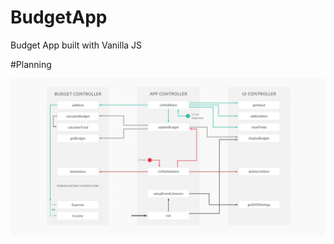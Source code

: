 # BudgetApp
Budget App built with Vanilla JS

#Planning

![alt text](https://github.com/galatigiuseppe/BudgetApp/blob/master/plan2.png)
